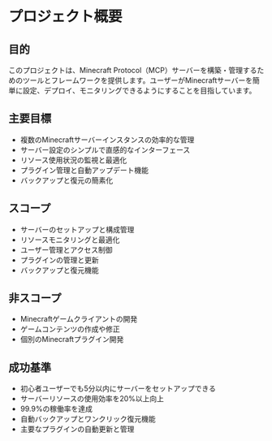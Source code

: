# プロジェクト概要

## 目的
このプロジェクトは、Minecraft Protocol（MCP）サーバーを構築・管理するためのツールとフレームワークを提供します。ユーザーがMinecraftサーバーを簡単に設定、デプロイ、モニタリングできるようにすることを目指しています。

## 主要目標
- 複数のMinecraftサーバーインスタンスの効率的な管理
- サーバー設定のシンプルで直感的なインターフェース
- リソース使用状況の監視と最適化
- プラグイン管理と自動アップデート機能
- バックアップと復元の簡素化

## スコープ
- サーバーのセットアップと構成管理
- リソースモニタリングと最適化
- ユーザー管理とアクセス制御
- プラグインの管理と更新
- バックアップと復元機能

## 非スコープ
- Minecraftゲームクライアントの開発
- ゲームコンテンツの作成や修正
- 個別のMinecraftプラグイン開発

## 成功基準
- 初心者ユーザーでも5分以内にサーバーをセットアップできる
- サーバーリソースの使用効率を20%以上向上
- 99.9%の稼働率を達成
- 自動バックアップとワンクリック復元機能
- 主要なプラグインの自動更新と管理 